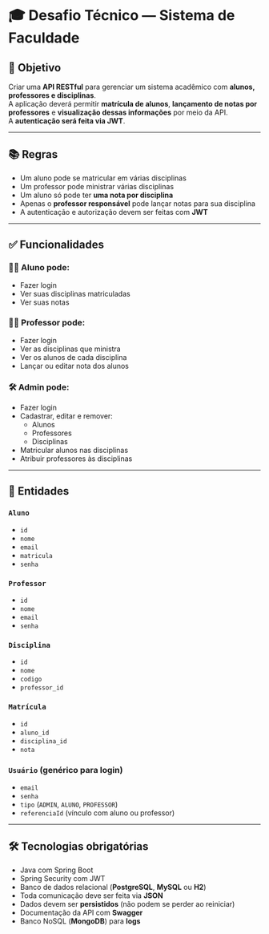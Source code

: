 
# 🎓 Desafio Técnico — Sistema de Faculdade 

## 📌 Objetivo

Criar uma **API RESTful** para gerenciar um sistema acadêmico com **alunos, professores e disciplinas**.  
A aplicação deverá permitir **matrícula de alunos**, **lançamento de notas por professores** e **visualização dessas informações** por meio da API.  
A **autenticação será feita via JWT**.

---

## 📚 Regras

- Um aluno pode se matricular em várias disciplinas  
- Um professor pode ministrar várias disciplinas  
- Um aluno só pode ter **uma nota por disciplina**  
- Apenas o **professor responsável** pode lançar notas para sua disciplina  
- A autenticação e autorização devem ser feitas com **JWT**

---

## ✅ Funcionalidades

### 👨‍🎓 Aluno pode:
- Fazer login  
- Ver suas disciplinas matriculadas  
- Ver suas notas

### 👩‍🏫 Professor pode:
- Fazer login  
- Ver as disciplinas que ministra  
- Ver os alunos de cada disciplina  
- Lançar ou editar nota dos alunos

### 🛠️ Admin pode:
- Fazer login  
- Cadastrar, editar e remover:
  - Alunos  
  - Professores  
  - Disciplinas  
- Matricular alunos nas disciplinas  
- Atribuir professores às disciplinas

---

## 🧩 Entidades

### `Aluno`
- `id`
- `nome`
- `email`
- `matricula`
- `senha`

### `Professor`
- `id`
- `nome`
- `email`
- `senha`

### `Disciplina`
- `id`
- `nome`
- `codigo`
- `professor_id`

### `Matrícula`
- `id`
- `aluno_id`
- `disciplina_id`
- `nota`

### `Usuário` (genérico para login)
- `email`
- `senha`
- `tipo` (`ADMIN`, `ALUNO`, `PROFESSOR`)
- `referenciaId` (vínculo com aluno ou professor)

---

## 🛠️ Tecnologias obrigatórias

- Java com Spring Boot  
- Spring Security com JWT  
- Banco de dados relacional (**PostgreSQL**, **MySQL** ou **H2**)  
- Toda comunicação deve ser feita via **JSON**  
- Dados devem ser **persistidos** (não podem se perder ao reiniciar)  
- Documentação da API com **Swagger**  
- Banco NoSQL (**MongoDB**) para **logs**
